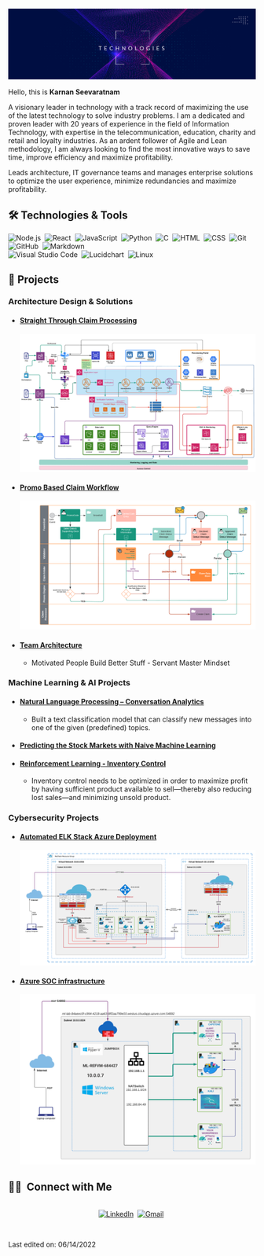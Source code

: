 ![](images/tech.png)
<br>

Hello, this is **Karnan Seevaratnam**

A visionary leader in technology with a track record of maximizing the use of the latest technology to solve
industry problems. I am a dedicated and proven leader with 20 years of experience in the field of Information Technology, with
expertise in the telecommunication, education, charity and retail and loyalty industries. As an ardent follower of Agile and Lean methodology, I am always looking to find the most innovative ways to save time, improve efficiency and maximize profitability.

Leads architecture, IT governance teams and manages enterprise solutions to optimize the user experience, minimize redundancies and maximize profitability.
<br/>
## 🛠 Technologies & Tools

![Node.js](https://img.shields.io/badge/-Node.js-05122A?style=flat&logo=node.js)&nbsp;
![React](https://img.shields.io/badge/-React-05122A?style=flat&logo=react)&nbsp;
![JavaScript](https://img.shields.io/badge/-JavaScript-05122A?style=flat&logo=javascript)&nbsp;
![Python](https://img.shields.io/badge/-Python-05122A?style=flat&logo=python)&nbsp;
![C](https://img.shields.io/badge/-C-05122A?style=flat&logo=C&logoColor=A8B9CC)&nbsp;
![HTML](https://img.shields.io/badge/-HTML-05122A?style=flat&logo=HTML5)&nbsp;
![CSS](https://img.shields.io/badge/-CSS-05122A?style=flat&logo=CSS3&logoColor=1572B6)&nbsp;
![Git](https://img.shields.io/badge/-Git-05122A?style=flat&logo=git)&nbsp;
![GitHub](https://img.shields.io/badge/-GitHub-05122A?style=flat&logo=github)&nbsp;
![Markdown](https://img.shields.io/badge/-Markdown-05122A?style=flat&logo=markdown)\
![Visual Studio Code](https://img.shields.io/badge/-Visual%20Studio%20Code-05122A?style=flat&logo=visual-studio-code&logoColor=007ACC)&nbsp;
![Lucidchart](https://img.shields.io/badge/-Lucidchart-05122A?style=flat&logo=lucidchart)&nbsp;
![Linux](https://img.shields.io/badge/OS-Linux-informational?style=flat&logo=linux)
<br/>

## 📝 Projects
### Architecture Design & Solutions
* #### [Straight Through Claim Processing](https://github.com/seevaratnam/zero-touch-claim-processing-design)
    <img src="images/aligned-solution-architecture.png"/>
* #### [Promo Based Claim Workflow](https://github.com/seevaratnam/promo-claim-workflow)
    <img src="images/promo-claim-workflow.png"/>
* #### [Team Architecture](https://github.com/seevaratnam/team-architecture)
    * Motivated People Build Better Stuff - Servant Master Mindset

### Machine Learning & AI Projects
* #### [Natural Language Processing – Conversation Analytics](https://github.com/team-bathurst/891/blob/main/MMAI891_Online_Orders_TFIDF.ipynb)
    * Built a text classification model that can classify new messages into one of the given (predefined) topics.
* #### [Predicting the Stock Markets with Naive Machine Learning](https://github.com/team-bathurst/823/blob/main/session4/Session%204%20-%2002%20-%20Algorithm%20Trading%20-%20ML.ipynb)
* #### [Reinforcement Learning - Inventory Control](https://github.com/team-bathurst/845)
    * Inventory control needs to be optimized in order to maximize profit by having sufficient product available to sell—thereby also reducing lost sales—and minimizing unsold product.

### Cybersecurity Projects
* #### [Automated ELK Stack Azure Deployment](https://github.com/seevaratnam/elk-server)
    <img src="images/elk-final-diagram.png"/>
    
* #### [Azure SOC infrastructure](https://github.com/seevaratnam/BCS)
    <img src="images/network_topology.png"/>


## 🤝🏻 &nbsp;Connect with Me

<p align="center">
<br>
<a href="https://www.linkedin.com/in/karnan/"><img src="https://img.shields.io/badge/linkedin-%230077B5.svg?&style=for-the-badge&logo=linkedin&logoColor=white" alt="LinkedIn" /></a>&nbsp;
<a href="mailto:karnan@thambu.ca?subject=Hello Karnan"><img src="https://img.shields.io/badge/gmail-%23D14836.svg?&style=for-the-badge&logo=gmail&logoColor=white" alt="Gmail"/></a>&nbsp;
</p>

<br/>


Last edited on: 06/14/2022
